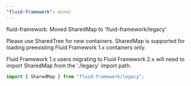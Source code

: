 ```yaml
---
"fluid-framework": minor
---
```


fluid-framework: Moved SharedMap to 'fluid-framework/legacy'

Please use SharedTree for new containers.  SharedMap is supported for loading preexisting Fluid Framework 1.x containers only.

Fluid Framework 1.x users migrating to Fluid Framework 2.x will need to import SharedMap from the './legacy' import path.

```ts
import { SharedMap } from "fluid-framework/legacy";
```
